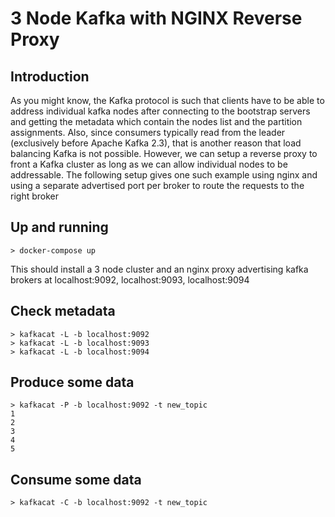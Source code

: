 # 3 Node Kafka with NGINX Reverse Proxy

## Introduction

As you might know, the Kafka protocol is such that clients  have to be able to address
individual kafka nodes after connecting to the bootstrap servers and getting the 
metadata which contain the nodes list and the partition assignments. Also, since
consumers typically read from the leader (exclusively before Apache Kafka 2.3), that is
another reason that load balancing Kafka is not possible. However, we can setup a 
reverse proxy to front a Kafka cluster as long as we can allow individual nodes to be
addressable. The following setup gives one such example using nginx and using a 
separate advertised port per broker to route the requests to the right broker


## Up and running
```
> docker-compose up
```

This should install a 3 node cluster and an nginx proxy advertising kafka brokers at localhost:9092, localhost:9093, localhost:9094

## Check metadata

```
> kafkacat -L -b localhost:9092
> kafkacat -L -b localhost:9093
> kafkacat -L -b localhost:9094
```

## Produce some data
```
> kafkacat -P -b localhost:9092 -t new_topic
1
2
3
4
5
```

## Consume some data
```
> kafkacat -C -b localhost:9092 -t new_topic
```


